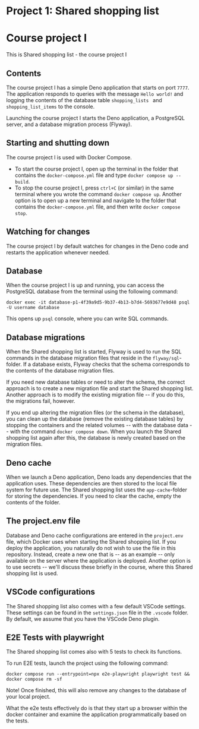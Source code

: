 # Project 1: Shared shopping list

# Course project I

This is Shared shopping list - the course project I

## Contents

The course project I has a simple Deno application that starts on port `7777`.
The application responds to queries with the message `Hello world!` and logging
the contents of the database table `shopping_lists ` and `shopping_list_items` to the console.

Launching the course project I starts the Deno application, a PostgreSQL server,
and a database migration process (Flyway).

## Starting and shutting down

The course project I is used with Docker Compose.

- To start the course project I, open up the terminal in the folder that
  contains the `docker-compose.yml` file and type `docker compose up --build`.
- To stop the course project I, press `ctrl+C` (or similar) in the same terminal
  where you wrote the command `docker compose up`. Another option is to open up
  a new terminal and navigate to the folder that contains the
  `docker-compose.yml` file, and then write `docker compose stop`.

## Watching for changes

The course project I by default watches for changes in the Deno code and
restarts the application whenever needed. 

## Database

When the course project I is up and running, you can access the PostgreSQL
database from the terminal using the following command:

```
docker exec -it database-p1-4f39a9d5-9b37-4b13-b7d4-5693677e9d48 psql -U username database
```

This opens up `psql` console, where you can write SQL commands.

## Database migrations

When the Shared shopping list is started, Flyway is used to run the SQL commands in
the database migration files that reside in the `flyway/sql`-folder. If a
database exists, Flyway checks that the schema corresponds to the contents of
the database migration files.

If you need new database tables or need to alter the schema, the correct
approach is to create a new migration file and start the Shared shopping list.
Another approach is to modify the existing migration file -- if you do this, the
migrations fail, however.

If you end up altering the migration files (or the schema in the database), you
can clean up the database (remove the existing database tables) by stopping the
containers and the related volumes -- with the database data -- with the command
`docker compose down`. When you launch the Shared shopping list again after this,
the database is newly created based on the migration files.

## Deno cache

When we launch a Deno application, Deno loads any dependencies that the
application uses. These dependencies are then stored to the local file system
for future use. The Shared shopping list uses the `app-cache`-folder for storing the
dependencies. If you need to clear the cache, empty the contents of the folder.

## The project.env file

Database and Deno cache configurations are entered in the `project.env` file,
which Docker uses when starting the Shared shopping list. If you deploy the
application, you naturally do not wish to use the file in this repository.
Instead, create a new one that is -- as an example -- only available on the
server where the application is deployed. Another option is to use secrets --
we'll discuss these briefly in the course, where this Shared shopping list is used.

## VSCode configurations

The Shared shopping list also comes with a few default VSCode settings. These
settings can be found in the `settings.json` file in the `.vscode` folder. By
default, we assume that you have the VSCode Deno plugin.

## E2E Tests with playwright

The Shared shopping list comes also with 5 tests to check its functions.

To run E2E tests, launch the project using the following command:

```
docker compose run --entrypoint=npx e2e-playwright playwright test && docker compose rm -sf
```

Note! Once finished, this will also remove any changes to the database of your
local project.

What the e2e tests effectively do is that they start up a browser within the
docker container and examine the application programmatically based on the
tests.




